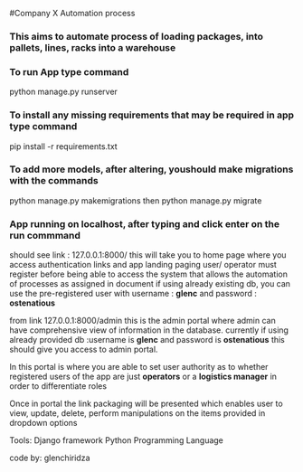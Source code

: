 #Company X Automation process
### This aims to automate process of loading packages, into pallets, lines, racks into a warehouse 

### To run App type command
python manage.py runserver

### To install any missing requirements that may be required in app type command
pip install -r requirements.txt

### To add more models, after altering, youshould make migrations with the commands
python manage.py makemigrations
then
python manage.py migrate

### App running on localhost, after typing and click enter on the run commmand
should see link : 127.0.0.1:8000/
this will take you to home page where you access authentication links and app landing paging
user/ operator must register before being able to access the system that allows the automation of processes as assigned in document
if using already existing db, you can use the pre-registered user with username : **glenc** and password :  **ostenatious**

from link 127.0.0.1:8000/admin
this is the admin portal where admin can have comprehensive view of information in the database.
currently if using already provided db :username is **glenc** and password is  **ostenatious**
this should give you access to admin portal.

 In this portal is where you are able to set user authority as to whether registered users of the app are just **operators** or a **logistics manager** in order to differentiate roles


Once in portal the link packaging will be presented which enables user to view, update, delete, perform manipulations on the items provided in dropdown options


Tools:
Django framework
Python Programming Language

code by: glenchiridza
 
